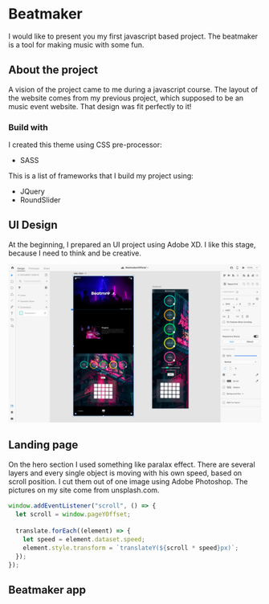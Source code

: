 # Beatmaker

I would like to present you my first javascript based project. The beatmaker is a tool for making music with some fun.

## About the project

A vision of the project came to me during a javascript course. The layout of the website comes from my previous project, which supposed to be an music event website. That design was fit perfectly to it!

### Build with

I created this theme using CSS pre-processor:

- SASS

This is a list of frameworks that I build my project using:

- JQuery
- RoundSlider

## UI Design

At the beginning, I prepared an UI project using Adobe XD. I like this stage, because I need to think and be creative.

![Work in Adobe XD](https://github.com/sbkjarmul/Beatmaker/blob/master/img/BeatmakerXD.png)

## Landing page

On the hero section I used something like paralax effect. There are several layers and every single object is moving with his own speed, based on scroll position. I cut them out of one image using Adobe Photoshop. The pictures on my site come from unsplash.com.

```js
window.addEventListener("scroll", () => {
  let scroll = window.pageYOffset;

  translate.forEach((element) => {
    let speed = element.dataset.speed;
    element.style.transform = `translateY(${scroll * speed}px)`;
  });
});
```

## Beatmaker app

